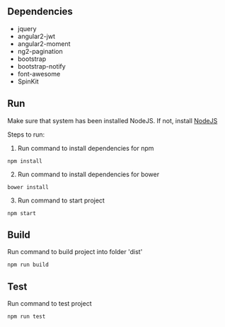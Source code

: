 ## Dependencies
 - jquery
 - angular2-jwt
 - angular2-moment
 - ng2-pagination
 - bootstrap
 - bootstrap-notify
 - font-awesome
 - SpinKit

## Run

Make sure that system has been installed NodeJS. If not, install [NodeJS](https://nodejs.org/en/)

Steps to run:

1. Run command to install dependencies for npm
```
npm install
```
2. Run command to install dependencies for bower
```
bower install
```
3. Run command to start project
```
npm start
```

## Build
Run command to build project into folder 'dist'
```
npm run build
```

## Test
Run command to test project
```
npm run test
```